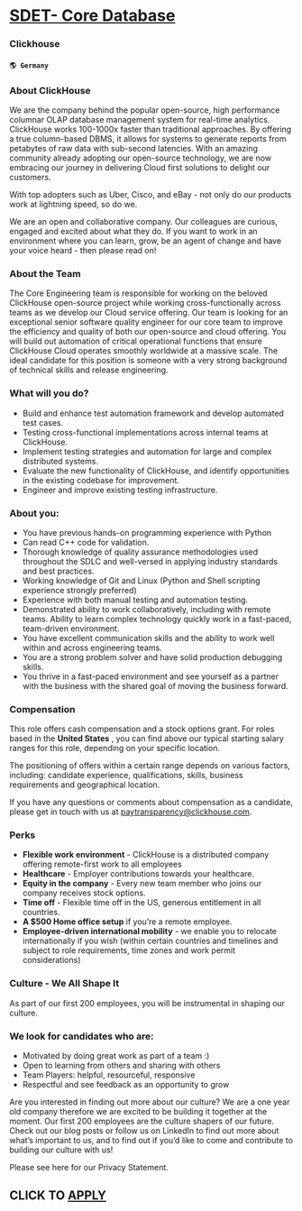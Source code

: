 # [SDET- Core Database](https://www.remotewlb.com/apply/sdet-core-database)  
### Clickhouse  
#### `🌎 Germany`  

### **About ClickHouse**

We are the company behind the popular open-source, high performance columnar OLAP database management system for real-time analytics. ClickHouse works 100-1000x faster than traditional approaches. By offering a true column-based DBMS, it allows for systems to generate reports from petabytes of raw data with sub-second latencies. With an amazing community already adopting our open-source technology, we are now embracing our journey in delivering Cloud first solutions to delight our customers.

With top adopters such as Uber, Cisco, and eBay - not only do our products work at lightning speed, so do we.

We are an open and collaborative company. Our colleagues are curious, engaged and excited about what they do. If you want to work in an environment where you can learn, grow, be an agent of change and have your voice heard - then please read on!

### About the Team

The Core Engineering team is responsible for working on the beloved ClickHouse open-source project while working cross-functionally across teams as we develop our Cloud service offering. Our team is looking for an exceptional senior software quality engineer for our core team to improve the efficiency and quality of both our open-source and cloud offering. You will build out automation of critical operational functions that ensure ClickHouse Cloud operates smoothly worldwide at a massive scale. The ideal candidate for this position is someone with a very strong background of technical skills and release engineering.

### What will you do?

  * Build and enhance test automation framework and develop automated test cases.
  * Testing cross-functional implementations across internal teams at ClickHouse.
  * Implement testing strategies and automation for large and complex distributed systems.
  * Evaluate the new functionality of ClickHouse, and identify opportunities in the existing codebase for improvement.
  * Engineer and improve existing testing infrastructure.

### About you:

  * You have previous hands-on programming experience with Python
  * Can read C++ code for validation.
  * Thorough knowledge of quality assurance methodologies used throughout the SDLC and well-versed in applying industry standards and best practices.
  * Working knowledge of Git and Linux (Python and Shell scripting experience strongly preferred)
  * Experience with both manual testing and automation testing.
  * Demonstrated ability to work collaboratively, including with remote teams. Ability to learn complex technology quickly work in a fast-paced, team-driven environment.
  * You have excellent communication skills and the ability to work well within and across engineering teams.
  * You are a strong problem solver and have solid production debugging skills.
  * You thrive in a fast-paced environment and see yourself as a partner with the business with the shared goal of moving the business forward.

### **Compensation**

This role offers cash compensation and a stock options grant. For roles based in the **United States** , you can find above our typical starting salary ranges for this role, depending on your specific location.

The positioning of offers within a certain range depends on various factors, including: candidate experience, qualifications, skills, business requirements and geographical location.

If you have any questions or comments about compensation as a candidate, please get in touch with us at paytransparency@clickhouse.com.

###  **Perks**

  * **Flexible work environment** \- ClickHouse is a distributed company offering remote-first work to all employees
  * **Healthcare** \- Employer contributions towards your healthcare.
  * **Equity in the company** \- Every new team member who joins our company receives stock options.
  * **Time off** \- Flexible time off in the US, generous entitlement in all countries.
  * **A $500 Home office setup** if you’re a remote employee.
  * **Employee-driven international mobility** \- we enable you to relocate internationally if you wish (within certain countries and timelines and subject to role requirements, time zones and work permit considerations)

### Culture - We All Shape It

As part of our first 200 employees, you will be instrumental in shaping our culture.

### We look for candidates who are:

  * Motivated by doing great work as part of a team :)
  * Open to learning from others and sharing with others
  * Team Players: helpful, resourceful, responsive
  * Respectful and see feedback as an opportunity to grow

Are you interested in finding out more about our culture? We are a one year old company therefore we are excited to be building it together at the moment. Our first 200 employees are the culture shapers of our future. Check out our blog posts or follow us on LinkedIn to find out more about what’s important to us, and to find out if you’d like to come and contribute to building our culture with us!

Please see here for our Privacy Statement.

  
## CLICK TO [APPLY](https://www.remotewlb.com/apply/sdet-core-database)

